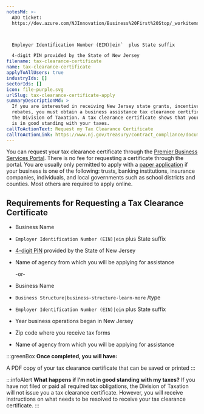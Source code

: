 ```yaml
---
notesMd: >-
  ADO ticket:
  https://dev.azure.com/NJInnovation/Business%20First%20Stop/_workitems/edit/4216



  Employer Identification Number (EIN)|ein`  plus State suffix 

  4-digit PIN provided by the State of New Jersey
filename: tax-clearance-certificate
name: tax-clearance-certificate
applyToAllUsers: true
industryIds: []
sectorIds: []
icon: file-purple.svg
urlSlug: tax-clearance-certificate-apply
summaryDescriptionMd: >
  If you are interested in receiving New Jersey state grants, incentives, and
  rebates, you must obtain a business assistance tax clearance certificate from
  the Division of Taxation. A tax clearance certificate shows that your business
  is in good standing with your taxes.
callToActionText: Request my Tax Clearance Certificate
callToActionLink: https://www.nj.gov/treasury/contract_compliance/documents/pdf/PBS-Introduction-Page.pdf
---
```

You can request your tax clearance certificate through the [Premier Business Services Portal](https://www.nj.gov/treasury/contract_compliance/documents/pdf/PBS-Introduction-Page.pdf). There is no fee for requesting a certificate through the portal. You are usually only permitted to apply with a [paper application](https://www.nj.gov/treasury/taxation/pdf/busasstTaxClear.pdf) if your business is one of the following: trusts, banking institutions, insurance companies, individuals, and local governments such as school districts and counties. Most others are required to apply online.

## Requirements for Requesting a Tax Clearance Certificate

* Business Name
*  `Employer Identification Number (EIN)|ein` plus State suffix
* [4-digit PIN](https://www.nj.gov/treasury/assets/contact/taxation/contact-pin.shtml) provided by the State of New Jersey
* Name of agency from which you will be applying for assistance

  \-or-
* Business Name
*  `Business Structure|business-structure-learn-more` /type
* `Employer Identification Number (EIN)|ein` plus State suffix
* Year business operations began in New Jersey
* Zip code where you receive tax forms
* Name of agency from which you will be applying for assistance

:::greenBox
**Once completed, you will have:**

A PDF copy of your tax clearance certificate that can be saved or printed
  :::

:::infoAlert 
 **What happens if I’m not in good standing with my taxes?**
If you have not filed or paid all required tax obligations, the Division of Taxation will not issue you a tax clearance certificate. However, you will receive instructions on what needs to be resolved to receive your tax clearance certificate.
:::